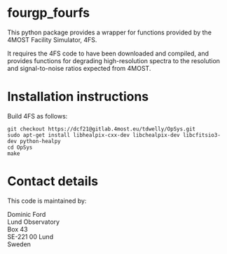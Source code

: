 # fourgp_fourfs

This python package provides a wrapper for functions provided by the 4MOST Facility Simulator, 4FS.

It requires the 4FS code to have been downloaded and compiled, and provides functions for degrading high-resolution spectra to the resolution and signal-to-noise ratios expected from 4MOST.

# Installation instructions

Build 4FS as follows:

```
git checkout https://dcf21@gitlab.4most.eu/tdwelly/OpSys.git
sudo apt-get install libhealpix-cxx-dev libchealpix-dev libcfitsio3-dev python-healpy
cd OpSys
make
```

# Contact details
This code is maintained by:

Dominic Ford  
Lund Observatory  
Box 43  
SE-221 00 Lund  
Sweden
